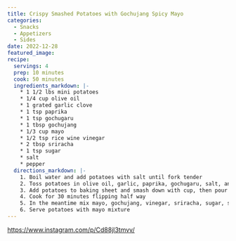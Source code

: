 ```yaml
---
title: Crispy Smashed Potatoes with Gochujang Spicy Mayo
categories:
  - Snacks
  - Appetizers
  - Sides
date: 2022-12-28
featured_image:
recipe:
  servings: 4
  prep: 10 minutes
  cook: 50 minutes
  ingredients_markdown: |-
    * 1 1/2 lbs mini potatoes
    * 1/4 cup olive oil
    * 1 grated garlic clove
    * 1 tsp paprika 
    * 1 tsp gochugaru
    * 1 tbsp gochujang
    * 1/3 cup mayo
    * 1/2 tsp rice wine vinegar
    * 2 tbsp sriracha
    * 1 tsp sugar
    * salt
    * pepper
  directions_markdown: |-
    1. Boil water and add potatoes with salt until fork tender
    2. Toss potatoes in olive oil, garlic, paprika, gochugaru, salt, and pepper 
    3. Add potatoes to baking sheet and smash down with cup, then pour any remaining seasoning on potatoes
    4. Cook for 30 minutes flipping half way
    5. In the meantime mix mayo, gochujang, vinegar, sriracha, sugar, salt, and pepper
    6. Serve potatoes with mayo mixture
---
```

https://www.instagram.com/p/Cd88jl3tmvv/
